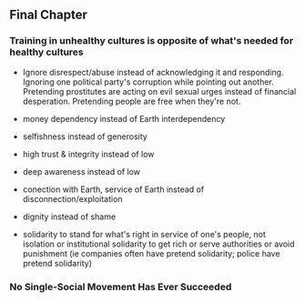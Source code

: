 ## Final Chapter

### Training in unhealthy cultures is opposite of what's needed for healthy cultures

* Ignore disrespect/abuse instead of acknowledging it and responding. Ignoring one political party's corruption while pointing out another. Pretending prostitutes are acting on evil sexual urges instead of financial desperation. Pretending people are free when they're not. 

* money dependency instead of Earth interdependency
* selfishness instead of generosity
* high trust & integrity instead of low
* deep awareness instead of low
* conection with Earth, service of Earth instead of disconnection/exploitation
* dignity instead of shame
* solidarity to stand for what's right in service of one's people, not isolation or institutional solidarity to get rich or serve authorities or avoid punishment (ie companies often have pretend solidarity; police have pretend solidarity)

### No Single-Social Movement Has Ever Succeeded